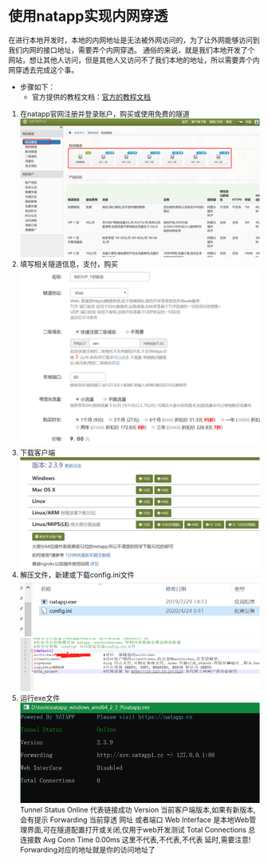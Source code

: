 # 使用natapp实现内网穿透

在进行本地开发时，本地的内网地址是无法被外网访问的，为了让外网能够访问到我们内网的接口地址，需要弄个内网穿透。
通俗的来说，就是我们本地开发了个网站，想让其他人访问，但是其他人又访问不了我们本地的地址，所以需要弄个内网穿透去完成这个事。

- 步骤如下：
	* 官方提供的教程文档：[官方的教程文档](https://natapp.cn/article/natapp_newbie)
1. 在natapp官网注册并登录账户，购买或使用免费的隧道
	![购买或免费隧道](images/natapp_1.png)
2. 填写相关隧道信息，支付，购买
	![填写隧道信息](images/natapp_2.png)
3. 下载客户端
	![下载客户端](images/natapp_3.png)
4. 解压文件，新建或下载config.ini文件
	![解压文件](images/natapp_4.png)
	![配置文件信息](images/natapp_5.png)
5. 运行exe文件
	![运行文件](images/natapp_6.png)
	Tunnel Status  Online 代表链接成功
	Version      当前客户端版本,如果有新版本,会有提示
	Forwarding    当前穿透 网址 或者端口
	Web Interface  是本地Web管理界面,可在隧道配置打开或关闭,仅用于web开发测试
	Total Connections 总连接数
	Avg Conn Time 0.00ms 这里不代表,不代表,不代表 延时,需要注意!
Forwarding对应的地址就是你的访问地址了
